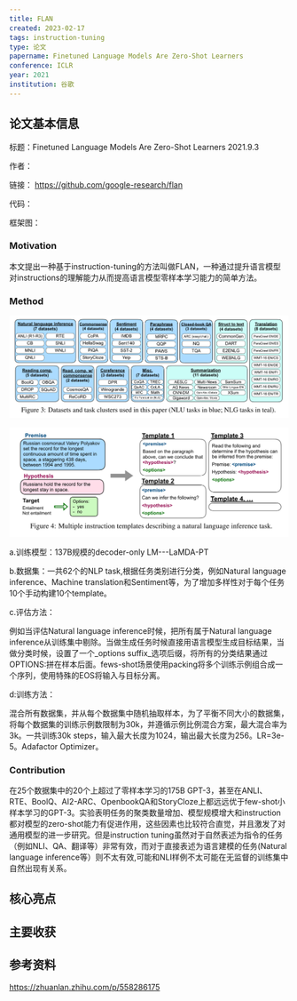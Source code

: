 ```yaml
---
title: FLAN
created: 2023-02-17
tags: instruction-tuning
type: 论文
papername: Finetuned Language Models Are Zero-Shot Learners
conference: ICLR
year: 2021
institution: 谷歌
---
```


## 论文基本信息

标题：Finetuned Language Models Are Zero-Shot Learners 2021.9.3

作者：

链接： https://github.com/google-research/flan

代码：

框架图：



### Motivation

本文提出一种基于instruction-tuning的方法叫做FLAN，一种通过提升语言模型对instructions的理解能力从而提高语言模型零样本学习能力的简单方法。

### Method

![](img/Pasted%20image%2020230313211654.png)

![](img/Pasted%20image%2020230313211846.png)

a.训练模型：137B规模的decoder-only LM---LaMDA-PT

b.数据集：一共62个的NLP task,根据任务类别进行分类，例如Natural language inference、Machine translation和Sentiment等，为了增加多样性对于每个任务10个手动构建10个template。

c.评估方法：

例如当评估Natural language inference时候，把所有属于Natural language inference从训练集中剔除。当做生成任务时候直接用语言模型生成目标结果，当做分类时候，设置了一个_options suffix_选项后缀，将所有的分类结果通过OPTIONS:拼在样本后面。fews-shot场景使用packing将多个训练示例组合成一个序列，使用特殊的EOS将输入与目标分离。

d:训练方法：

混合所有数据集，并从每个数据集中随机抽取样本，为了平衡不同大小的数据集，将每个数据集的训练示例数限制为30k，并遵循示例比例混合方案，最大混合率为3k。一共训练30k steps，输入最大长度为1024，输出最大长度为256。LR=3e-5。Adafactor Optimizer。

### Contribution

在25个数据集中的20个上超过了零样本学习的175B GPT-3，甚至在ANLI、RTE、BoolQ、AI2-ARC、OpenbookQA和StoryCloze上都远远优于few-shot小样本学习的GPT-3。实验表明任务的聚类数量增加、模型规模增大和instruction都对模型的zero-shot能力有促进作用，这些因素也比较符合直觉，并且激发了对通用模型的进一步研究。但是instruction tuning虽然对于自然表述为指令的任务（例如NLI、QA、翻译等）非常有效，而对于直接表述为语言建模的任务(Natural language inference等）则不太有效,可能和NLI样例不太可能在无监督的训练集中自然出现有关系。


## 核心亮点

## 主要收获


## 参考资料

https://zhuanlan.zhihu.com/p/558286175 
